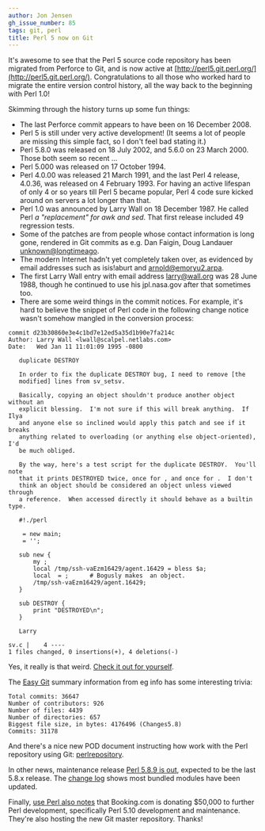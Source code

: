 ```yaml
---
author: Jon Jensen
gh_issue_number: 85
tags: git, perl
title: Perl 5 now on Git
---
```


It's awesome to see that the Perl 5 source code repository has been migrated from Perforce to Git, and is now active at [http://perl5.git.perl.org/](http://perl5.git.perl.org/). Congratulations to all those who worked hard to migrate the entire version control history, all the way back to the beginning with Perl 1.0!

Skimming through the history turns up some fun things:

- The last Perforce commit appears to have been on 16 December 2008.
- Perl 5 is still under very active development! (It seems a lot of people are missing this simple fact, so I don't feel bad stating it.)
- Perl 5.8.0 was released on 18 July 2002, and 5.6.0 on 23 March 2000. Those both seem so recent ...
- Perl 5.000 was released on 17 October 1994.
- Perl 4.0.00 was released 21 March 1991, and the last Perl 4 release, 4.0.36, was released on 4 February 1993. For having an active lifespan of only 4 or so years till Perl 5 became popular, Perl 4 code sure kicked around on servers a lot longer than that.
- Perl 1.0 was announced by Larry Wall on 18 December 1987. He called Perl *a "replacement" for awk and sed*. That first release included 49 regression tests.
- Some of the patches are from people whose contact information is long gone, rendered in Git commits as e.g. Dan Faigin, Doug Landauer <unknown@longtimeago>.
- The modern Internet hadn't yet completely taken over, as evidenced by email addresses such as isis!aburt and arnold@emoryu2.arpa.
- The first Larry Wall entry with email address larry@wall.org was 28 June 1988, though he continued to use his jpl.nasa.gov after that sometimes too.
- There are some weird things in the commit notices. For example, it's hard to believe the snippet of Perl code in the following change notice wasn't somehow mangled in the conversion process:

```
commit d23b30860e3e4c1bd7e12ed5a35d1b90e7fa214c
Author: Larry Wall <lwall@scalpel.netlabs.com>
Date:   Wed Jan 11 11:01:09 1995 -0800

   duplicate DESTROY

   In order to fix the duplicate DESTROY bug, I need to remove [the
   modified] lines from sv_setsv.

   Basically, copying an object shouldn't produce another object without an
   explicit blessing.  I'm not sure if this will break anything.  If Ilya
   and anyone else so inclined would apply this patch and see if it breaks
   anything related to overloading (or anything else object-oriented), I'd
   be much obliged.

   By the way, here's a test script for the duplicate DESTROY.  You'll note
   that it prints DESTROYED twice, once for , and once for .  I don't
   think an object should be considered an object unless viewed through
   a reference.  When accessed directly it should behave as a builtin type.

   #!./perl

    = new main;
    = '';

   sub new {
       my ;
       local /tmp/ssh-vaEzm16429/agent.16429 = bless $a;
       local  = ;      # Bogusly makes  an object.
       /tmp/ssh-vaEzm16429/agent.16429;
   }

   sub DESTROY {
       print "DESTROYED\n";
   }

   Larry

sv.c |    4 ----
1 files changed, 0 insertions(+), 4 deletions(-)
```

Yes, it really is that weird. [Check it out for yourself](http://perl5.git.perl.org/perl.git/commit/d23b30860e3e4c1bd7e12ed5a35d1b90e7fa214c).

The [Easy Git](http://www.gnome.org/~newren/eg/) summary information from eg info has some interesting trivia:

```
Total commits: 36647
Number of contributors: 926
Number of files: 4439
Number of directories: 657
Biggest file size, in bytes: 4176496 (Changes5.8)
Commits: 31178
```

And there's a nice new POD document instructing how work with the Perl repository using Git: [perlrepository](http://perl5.git.perl.org/perl.git/blob/HEAD:/pod/perlrepository.pod).

In other news, maintenance release [Perl 5.8.9 is out](http://use.perl.org/articles/08/12/16/1129216.shtml), expected to be the last 5.8.x release. The [change log](http://search.cpan.org/~nwclark/perl-5.8.9/pod/perl589delta.pod) shows most bundled modules have been updated.

Finally, [use Perl also notes](http://use.perl.org/articles/08/12/15/1334253.shtml) that Booking.com is donating $50,000 to further Perl development, specifically Perl 5.10 development and maintenance. They're also hosting the new Git master repository. Thanks!
